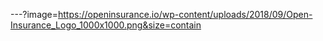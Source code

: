 ---?image=https://openinsurance.io/wp-content/uploads/2018/09/Open-Insurance_Logo_1000x1000.png&size=contain

